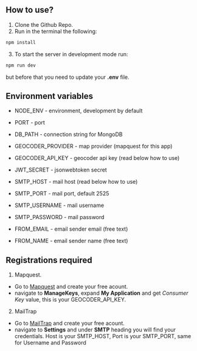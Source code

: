## How to use?

1. Clone the Github Repo.
2. Run in the terminal the following:

```bash
npm install
```

3. To start the server in development mode run:

```bash
npm run dev
```

but before that you need to update your **.env** file.

## Environment variables

- NODE_ENV - environment, development by default
- PORT - port
- DB_PATH - connection string for MongoDB

- GEOCODER_PROVIDER - map provider (mapquest for this app)
- GEOCODER_API_KEY - geocoder api key (read below how to use)

- JWT_SECRET - jsonwebtoken secret

- SMTP_HOST - mail host (read below how to use)
- SMTP_PORT - mail port, default 2525
- SMTP_USERNAME - mail username
- SMTP_PASSWORD - mail password
- FROM_EMAIL - email sender email (free text)
- FROM_NAME - email sender name (free text)

## Registrations required

1. Mapquest.

- Go to [Mapquest]('https://developer.mapquest.com/') and create your free acount.
- navigate to **ManageKeys**, expand **My Application** and get _Consumer Key_ value, this is your GEOCODER_API_KEY.

2. MailTrap

- Go to [MailTrap]('https://mailtrap.io/) and create your free acount.
- navigate to **Settings** and under **SMTP** heading you will find your credentials. Host is your SMTP_HOST, Port is your SMTP_PORT, same for Username and Password
